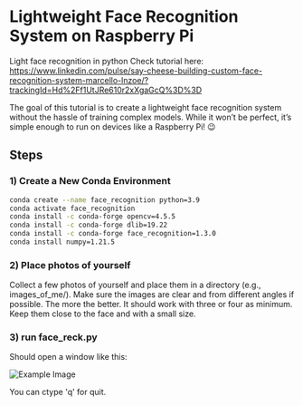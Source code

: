 # Lightweight Face Recognition System on Raspberry Pi
Light face recognition in python
Check tutorial here: https://www.linkedin.com/pulse/say-cheese-building-custom-face-recognition-system-marcello-lnzoe/?trackingId=Hd%2Ff1UtJRe610r2xXgaGcQ%3D%3D

The goal of this tutorial is to create a lightweight face recognition system without the hassle of training complex models. While it won’t be perfect, it’s simple enough to run on devices like a Raspberry Pi! 😉

## Steps

### 1) Create a New Conda Environment

```bash
conda create --name face_recognition python=3.9
conda activate face_recognition
conda install -c conda-forge opencv=4.5.5
conda install -c conda-forge dlib=19.22
conda install -c conda-forge face_recognition=1.3.0
conda install numpy=1.21.5

```
### 2) Place photos of yourself
Collect a few photos of yourself and place them in a directory (e.g., images_of_me/). Make sure the images are clear and from different angles if possible. The more the better. It should work with three or four as minimum. Keep them close to the face and with a small size. 

### 3) run face_reck.py
Should open a window like this:

![Example Image](facerecon.gif)

You can ctype 'q' for quit.
